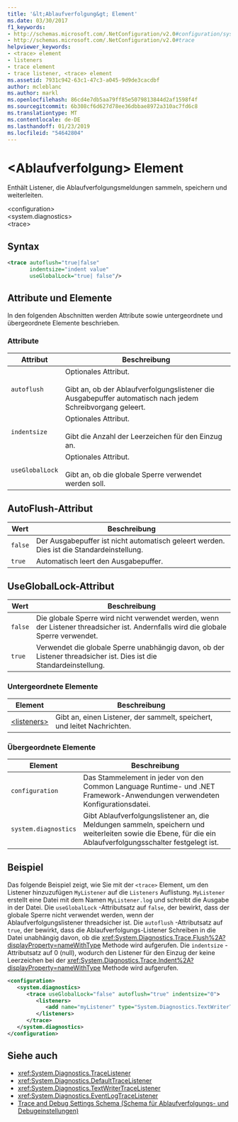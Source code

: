 ```yaml
---
title: '&lt;Ablaufverfolgung&gt; Element'
ms.date: 03/30/2017
f1_keywords:
- http://schemas.microsoft.com/.NetConfiguration/v2.0#configuration/system.diagnostics/trace
- http://schemas.microsoft.com/.NetConfiguration/v2.0#trace
helpviewer_keywords:
- <trace> element
- listeners
- trace element
- trace listener, <trace> element
ms.assetid: 7931c942-63c1-47c3-a045-9d9de3cacdbf
author: mcleblanc
ms.author: markl
ms.openlocfilehash: 86cd4e7db5aa79ff85e5079813844d2af1598f4f
ms.sourcegitcommit: 6b308cf6d627d78ee36dbbae8972a310ac7fd6c8
ms.translationtype: MT
ms.contentlocale: de-DE
ms.lasthandoff: 01/23/2019
ms.locfileid: "54642804"
---
```

# <a name="lttracegt-element"></a>&lt;Ablaufverfolgung&gt; Element
Enthält Listener, die Ablaufverfolgungsmeldungen sammeln, speichern und weiterleiten.  
  
 \<configuration>  
\<system.diagnostics>  
\<trace>  
  
## <a name="syntax"></a>Syntax  
  
```xml  
<trace autoflush="true|false"   
       indentsize="indent value"  
       useGlobalLock="true| false"/>  
```  
  
## <a name="attributes-and-elements"></a>Attribute und Elemente  
 In den folgenden Abschnitten werden Attribute sowie untergeordnete und übergeordnete Elemente beschrieben.  
  
### <a name="attributes"></a>Attribute  
  
|Attribut|Beschreibung|  
|---------------|-----------------|  
|`autoflush`|Optionales Attribut.<br /><br /> Gibt an, ob der Ablaufverfolgungslistener die Ausgabepuffer automatisch nach jedem Schreibvorgang geleert.|  
|`indentsize`|Optionales Attribut.<br /><br /> Gibt die Anzahl der Leerzeichen für den Einzug an.|  
|`useGlobalLock`|Optionales Attribut.<br /><br /> Gibt an, ob die globale Sperre verwendet werden soll.|  
  
## <a name="autoflush-attribute"></a>AutoFlush-Attribut  
  
|Wert|Beschreibung|  
|-----------|-----------------|  
|`false`|Der Ausgabepuffer ist nicht automatisch geleert werden. Dies ist die Standardeinstellung.|  
|`true`|Automatisch leert den Ausgabepuffer.|  
  
## <a name="usegloballock-attribute"></a>UseGlobalLock-Attribut  
  
|Wert|Beschreibung|  
|-----------|-----------------|  
|`false`|Die globale Sperre wird nicht verwendet werden, wenn der Listener threadsicher ist. Andernfalls wird die globale Sperre verwendet.|  
|`true`|Verwendet die globale Sperre unabhängig davon, ob der Listener threadsicher ist. Dies ist die Standardeinstellung.|  
  
### <a name="child-elements"></a>Untergeordnete Elemente  
  
|Element|Beschreibung|  
|-------------|-----------------|  
|[\<listeners>](../../../../../docs/framework/configure-apps/file-schema/trace-debug/listeners-element-for-trace.md)|Gibt an, einen Listener, der sammelt, speichert, und leitet Nachrichten.|  
  
### <a name="parent-elements"></a>Übergeordnete Elemente  
  
|Element|Beschreibung|  
|-------------|-----------------|  
|`configuration`|Das Stammelement in jeder von den Common Language Runtime- und .NET Framework-Anwendungen verwendeten Konfigurationsdatei.|  
|`system.diagnostics`|Gibt Ablaufverfolgungslistener an, die Meldungen sammeln, speichern und weiterleiten sowie die Ebene, für die ein Ablaufverfolgungsschalter festgelegt ist.|  
  
## <a name="example"></a>Beispiel  
 Das folgende Beispiel zeigt, wie Sie mit der `<trace>` Element, um den Listener hinzuzufügen `MyListener` auf die `Listeners` Auflistung. `MyListener` erstellt eine Datei mit dem Namen `MyListener.log` und schreibt die Ausgabe in der Datei. Die `useGlobalLock` -Attributsatz auf `false`, der bewirkt, dass der globale Sperre nicht verwendet werden, wenn der Ablaufverfolgungslistener threadsicher ist. Die `autoflush` -Attributsatz auf `true`, der bewirkt, dass die Ablaufverfolgungs-Listener Schreiben in die Datei unabhängig davon, ob die <xref:System.Diagnostics.Trace.Flush%2A?displayProperty=nameWithType> Methode wird aufgerufen. Die `indentsize` -Attributsatz auf 0 (null), wodurch den Listener für den Einzug der keine Leerzeichen bei der <xref:System.Diagnostics.Trace.Indent%2A?displayProperty=nameWithType> Methode wird aufgerufen.  
  
```xml  
<configuration>  
   <system.diagnostics>  
      <trace useGlobalLock="false" autoflush="true" indentsize="0">  
         <listeners>  
            <add name="myListener" type="System.Diagnostics.TextWriterTraceListener, system version=1.0.3300.0, Culture=neutral, PublicKeyToken=b77a5c561934e089" initializeData="c:\myListener.log" />  
         </listeners>  
      </trace>  
   </system.diagnostics>  
</configuration>  
```  
  
## <a name="see-also"></a>Siehe auch
- <xref:System.Diagnostics.TraceListener>
- <xref:System.Diagnostics.DefaultTraceListener>
- <xref:System.Diagnostics.TextWriterTraceListener>
- <xref:System.Diagnostics.EventLogTraceListener>
- [Trace and Debug Settings Schema (Schema für Ablaufverfolgungs- und Debugeinstellungen)](../../../../../docs/framework/configure-apps/file-schema/trace-debug/index.md)

